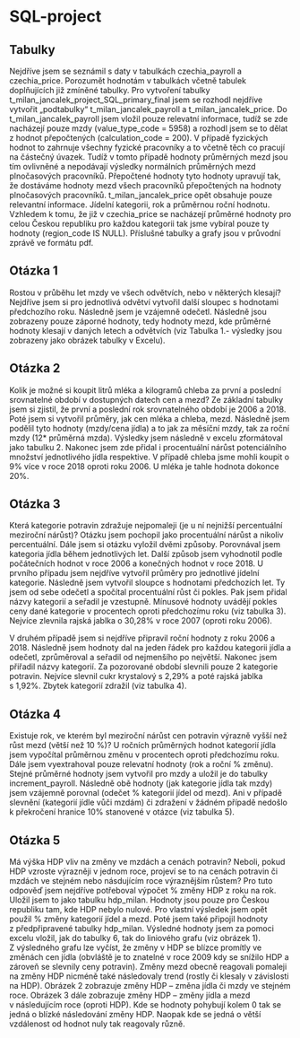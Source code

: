 # SQL-project
## Tabulky
Nejdříve jsem se seznámil s daty v tabulkách czechia_payroll a czechia_price. Porozumět hodnotám v tabulkách včetně tabulek doplňujících již zmíněné tabulky. 
Pro vytvoření tabulky t_milan_jancalek_project_SQL_primary_final jsem se rozhodl nejdříve vytvořit „podtabulky“ t_milan_jancalek_payroll a t_milan_jancalek_price. 
Do t_milan_jancalek_payroll jsem vložil pouze relevatní informace, tudíž se zde nacházejí pouze mzdy (value_type_code = 5958) a rozhodl jsem se to dělat z hodnot přepočtených (calculation_code = 200). V případě fyzických hodnot to zahrnuje všechny fyzické pracovníky a to včetně těch co pracují na částečný úvazek. Tudíž v tomto případě hodnoty průměrných mezd jsou tím ovlivněné a nepodávají výsledky normálních průměrných mezd plnočasových pracovníků. Přepočtené hodnoty tyto hodnoty upravují tak, že dostáváme hodnoty mezd všech pracovníků přepočtených na hodnoty plnočasových pracovníků.
t_milan_jancalek_price opět obsahuje pouze relevantní informace. Jídelní kategorii, rok a průměrnou roční hodnotu. Vzhledem k tomu, že již v czechia_price se nacházejí průměrné hodnoty pro celou Českou republiku pro každou kategorii tak jsme vybíral pouze ty hodnoty (region_code IS NULL).
Příslušné tabulky a grafy jsou v průvodní zprávě ve formátu pdf.
## Otázka 1
Rostou v průběhu let mzdy ve všech odvětvích, nebo v některých klesají?
Nejdříve jsem si pro jednotlivá odvětví vytvořil další sloupec s hodnotami předchozího roku. Následně jsem je vzájemně odečetl. Následně jsou zobrazeny pouze záporné hodnoty, tedy hodnoty mezd, kde průměrné hodnoty klesají v daných letech a odvětvích (viz Tabulka 1.- výsledky jsou zobrazeny jako obrázek tabulky v Excelu).
## Otázka 2
Kolik je možné si koupit litrů mléka a kilogramů chleba za první a poslední srovnatelné období v dostupných datech cen a mezd?
Ze základní tabulky jsem si zjistil, že první a poslední rok srovnatelného období je 2006 a 2018. Poté jsem si vytvořil průměry, jak cen mléka a chleba, mezd. Následně jsem podělil tyto hodnoty (mzdy/cena jídla) a to jak za měsíční mzdy, tak za roční mzdy (12* průměrná mzda). Výsledky jsem následně v excelu zformátoval jako tabulku 2. Nakonec jsem zde přidal i procentuální nárůst potenciálního množství jednotlivého jídla respektive. V případě chleba jsme mohli koupit o 9% více v roce 2018 oproti roku 2006. U mléka je tahle hodnota dokonce 20%.
## Otázka 3
Která kategorie potravin zdražuje nejpomaleji (je u ní nejnižší percentuální meziroční nárůst)?
Otázku jsem pochopil jako procentuální nárůst a nikoliv percentuální. Dále jsem si otázku vyložil dvěmi způsoby. Porovnával jsem kategoria jídla během jednotlivých let. Další způsob jsem vyhodnotil podle počátečních hodnot v roce 2006 a konečných hodnot v roce 2018.
U prvního případu jsem nejdříve vytvořil průměry pro jednotlivé jídelní kategorie. Následně jsem vytvořil sloupce s hodnotami předchozích let. Ty jsem od sebe odečetl a spočítal procentuální růst či pokles. Pak jsem přidal názvy kategorií a seřadil je vzestupně. Mínusové hodnoty uvádějí pokles ceny dané kategorie v procentech oproti předchozímu roku (viz tabulka 3). Nejvíce zlevnila rajská jablka o 30,28% v roce 2007 (oproti roku 2006).

V druhém případě jsem si nejdříve připravil roční hodnoty z roku 2006 a 2018. Následně jsem hodnoty dal na jeden řádek pro každou kategorii jídla a odečetl, zprůměroval a seřadil od nejmenšího po největší. Nakonec jsem přiřadil názvy kategorií. Za pozorované období slevnili pouze 2 kategorie potravin. Nejvíce slevnil cukr krystalový s 2,29% a poté rajská jablka s 1,92%. Zbytek kategorií zdražil (viz tabulka 4).
## Otázka 4
Existuje rok, ve kterém byl meziroční nárůst cen potravin výrazně vyšší než růst mezd (větší než 10 %)?
U ročních průměrných hodnot kategorií jídla jsem vypočítal průměrnou změnu v procentech oproti předchozímu roku. Dále jsem vyextrahoval pouze relevatní hodnoty (rok a roční % změnu). Stejné průměrné hodnoty jsem vytvořil pro mzdy a uložil je do tabulky increment_payroll. Následně obě hodnoty (jak kategorie jídla tak mzdy) jsem vzájemně porovnal (odečet % kategorií jídel od mezd). Ani v případě slevnění (kategorií jídle vůči mzdám) či zdražení v žádném případě nedošlo k překročení hranice 10% stanovené v otázce (viz tabulka 5).
## Otázka 5
Má výška HDP vliv na změny ve mzdách a cenách potravin? Neboli, pokud HDP vzroste výrazněji v jednom roce, projeví se to na cenách potravin či mzdách ve stejném nebo násdujícím roce výraznějším růstem?
Pro tuto odpověď jsem nejdříve potřeboval výpočet % změny HDP z roku na rok. Uložil jsem to jako tabulku hdp_milan. Hodnoty jsou pouze pro Českou republiku tam, kde HDP nebylo nulové.
Pro vlastní výsledek jsem opět použil % změny kategorií jídel a mezd. Poté jsem také připojil hodnoty z předpřipravené tabulky hdp_milan. Výsledné hodnoty jsem za pomoci excelu vložil, jak do tabulky 6, tak do liniového grafu (viz obrázek 1).
Z výsledného grafu lze vyčíst, že změny v HDP se blízce promítly ve změnách cen jídla (obvláště je to znatelné v roce 2009 kdy se snížilo HDP a zároveň se slevnily ceny potravin). Změny mezd obecně reagovali pomaleji na změny HDP nicméně také následovaly trend (rostly či klesaly v závislosti na HDP). Obrázek 2 zobrazuje změny HDP – změna jídla či mzdy ve stejném roce. Obrázek 3 dále zobrazuje změny HDP – změny jídla a mezd v následujícím roce (oproti HDP). Kde se hodnoty pohybují kolem 0 tak se jedná o blízké následování změny HDP. Naopak kde se jedná o větší vzdálenost od hodnot nuly tak reagovaly různě. 

